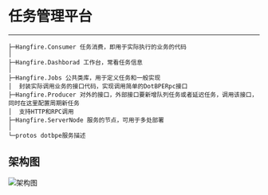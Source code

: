 # 任务管理平台
----

```
├─Hangfire.Consumer 任务消费，即用于实际执行的业务的代码
│  
├─Hangfire.Dashborad 工作台，常看任务信息
│  
├─Hangfire.Jobs 公共类库，用于定义任务和一般实现
│  封装实际调用业务的接口代码，实现调用简单的DotBPERpc接口
├─Hangfire.Producer 对外的接口，外部接口要新增队列任务或者延迟任务，调用该接口，同时在这里配置周期新任务
│  支持HTTP和RPC调用
├─Hangfire.ServerNode 服务的节点，可用于多处部署
│  
└─protos dotbpe服务描述
```


## 架构图

![架构图][1]



  [1]: ./doc/1.png
